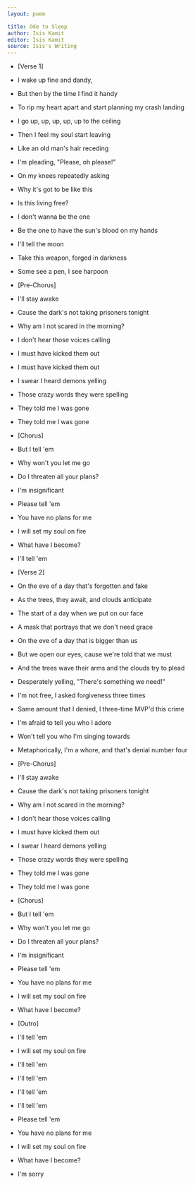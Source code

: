 ```yaml
---
layout: poem

title: Ode to Sleep
author: Isis Kamit
editor: Isis Kamit
source: Isis's Writing
---
```

- [Verse 1] 

- I wake up fine and dandy,
- But then by the time I find it handy
- To rip my heart apart and start planning my crash landing
- I go up, up, up, up, up to the ceiling
- Then I feel my soul start leaving
- Like an old man's hair receding
- I'm pleading, "Please, oh please!"
- On my knees repeatedly asking
- Why it's got to be like this
- Is this living free?
- I don't wanna be the one
- Be the one to have the sun's blood on my hands
- I'll tell the moon
- Take this weapon, forged in darkness
- Some see a pen, I see harpoon


- [Pre-Chorus]

- I'll stay awake
- Cause the dark's not taking prisoners tonight
- Why am I not scared in the morning?
- I don't hear those voices calling
- I must have kicked them out
- I must have kicked them out
- I swear I heard demons yelling
- Those crazy words they were spelling
- They told me I was gone
- They told me I was gone


- [Chorus]

- But I tell 'em
- Why won't you let me go
- Do I threaten all your plans?
- I'm insignificant
- Please tell 'em
- You have no plans for me
- I will set my soul on fire
- What have I become?
- I'll tell 'em


- [Verse 2]

- On the eve of a day that's forgotten and fake
- As the trees, they await, and clouds anticipate
- The start of a day when we put on our face
- A mask that portrays that we don't need grace
- On the eve of a day that is bigger than us
- But we open our eyes, cause we're told that we must
- And the trees wave their arms and the clouds try to plead
- Desperately yelling, "There's something we need!"
- I'm not free, I asked forgiveness three times
- Same amount that I denied, I three-time MVP'd this crime
- I'm afraid to tell you who I adore
- Won't tell you who I'm singing towards
- Metaphorically, I'm a whore, and that's denial number four
 

- [Pre-Chorus]

- I'll stay awake
- Cause the dark's not taking prisoners tonight
- Why am I not scared in the morning?
- I don't hear those voices calling
- I must have kicked them out
- I swear I heard demons yelling
- Those crazy words they were spelling
- They told me I was gone
- They told me I was gone


- [Chorus]

- But I tell 'em
- Why won't you let me go
- Do I threaten all your plans?
- I'm insignificant
- Please tell 'em
- You have no plans for me
- I will set my soul on fire
- What have I become?


- [Outro]

- I'll tell 'em
- I will set my soul on fire
- I'll tell 'em
- I'll tell 'em
- I'll tell 'em
- I'll tell 'em
- Please tell 'em
- You have no plans for me
- I will set my soul on fire
- What have I become?
- I'm sorry
